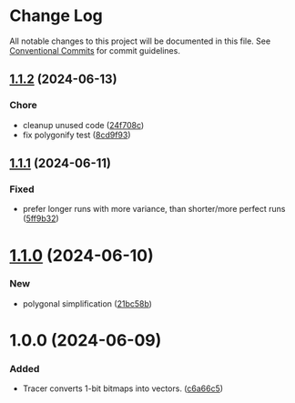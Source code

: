# Change Log

All notable changes to this project will be documented in this file.
See [Conventional Commits](https://conventionalcommits.org) for commit guidelines.

## [1.1.2](https://github.com/32bitkid/watercolorizer/compare/@watercolorizer/tracer@1.1.1...@watercolorizer/tracer@1.1.2) (2024-06-13)

### Chore

- cleanup unused code ([24f708c](https://github.com/32bitkid/watercolorizer/commit/24f708ce969fc3fce7c04f4ebc7706addffaf233))
- fix polygonify test ([8cd9f93](https://github.com/32bitkid/watercolorizer/commit/8cd9f93a4193122de52694d5fdfad1a35ccc5462))

## [1.1.1](https://github.com/32bitkid/watercolorizer/compare/@watercolorizer/tracer@1.1.0...@watercolorizer/tracer@1.1.1) (2024-06-11)

### Fixed

- prefer longer runs with more variance, than shorter/more perfect runs ([5ff9b32](https://github.com/32bitkid/watercolorizer/commit/5ff9b3277342a6474ff2bb0cf7728cb622a56347))

# [1.1.0](https://github.com/32bitkid/watercolorizer/compare/@watercolorizer/tracer@1.0.0...@watercolorizer/tracer@1.1.0) (2024-06-10)

### New

- polygonal simplification ([21bc58b](https://github.com/32bitkid/watercolorizer/commit/21bc58b65d6ef9c4ef924c45668fc6214431a26d))

# 1.0.0 (2024-06-09)

### Added

- Tracer converts 1-bit bitmaps into vectors. ([c6a66c5](https://github.com/32bitkid/watercolorizer/commit/c6a66c54a98884c2adff3055c6e46ab3b4101dca))
